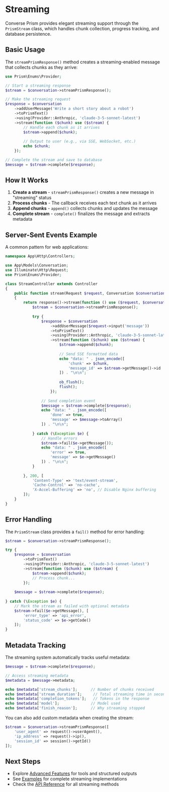 # Streaming

Converse Prism provides elegant streaming support through the `PrismStream` class, which handles chunk collection, progress tracking, and database persistence.

## Basic Usage

The `streamPrismResponse()` method creates a streaming-enabled message that collects chunks as they arrive:

```php
use Prism\Enums\Provider;

// Start a streaming response
$stream = $conversation->streamPrismResponse();

// Make the streaming request
$response = $conversation
    ->addUserMessage('Write a short story about a robot')
    ->toPrismText()
    ->using(Provider::Anthropic, 'claude-3-5-sonnet-latest')
    ->stream(function ($chunk) use ($stream) {
        // Handle each chunk as it arrives
        $stream->append($chunk);
        
        // Output to user (e.g., via SSE, WebSocket, etc.)
        echo $chunk;
    });

// Complete the stream and save to database
$message = $stream->complete($response);
```

## How It Works

1. **Create a stream** - `streamPrismResponse()` creates a new message in "streaming" status
2. **Process chunks** - The callback receives each text chunk as it arrives
3. **Append chunks** - `append()` collects chunks and updates the message
4. **Complete stream** - `complete()` finalizes the message and extracts metadata

## Server-Sent Events Example

A common pattern for web applications:

```php
namespace App\Http\Controllers;

use App\Models\Conversation;
use Illuminate\Http\Request;
use Prism\Enums\Provider;

class StreamController extends Controller
{
    public function stream(Request $request, Conversation $conversation)
    {
        return response()->stream(function () use ($request, $conversation) {
            $stream = $conversation->streamPrismResponse();
            
            try {
                $response = $conversation
                    ->addUserMessage($request->input('message'))
                    ->toPrismText()
                    ->using(Provider::Anthropic, 'claude-3-5-sonnet-latest')
                    ->stream(function ($chunk) use ($stream) {
                        $stream->append($chunk);
                        
                        // Send SSE formatted data
                        echo "data: " . json_encode([
                            'chunk' => $chunk,
                            'message_id' => $stream->getMessage()->id
                        ]) . "\n\n";
                        
                        ob_flush();
                        flush();
                    });
                
                // Send completion event
                $message = $stream->complete($response);
                echo "data: " . json_encode([
                    'done' => true,
                    'message' => $message->toArray()
                ]) . "\n\n";
                
            } catch (\Exception $e) {
                // Handle errors
                $stream->fail($e->getMessage());
                echo "data: " . json_encode([
                    'error' => true,
                    'message' => $e->getMessage()
                ]) . "\n\n";
            }
            
        }, 200, [
            'Content-Type' => 'text/event-stream',
            'Cache-Control' => 'no-cache',
            'X-Accel-Buffering' => 'no', // Disable Nginx buffering
        ]);
    }
}
```

## Error Handling

The `PrismStream` class provides a `fail()` method for error handling:

```php
$stream = $conversation->streamPrismResponse();

try {
    $response = $conversation
        ->toPrismText()
        ->using(Provider::Anthropic, 'claude-3-5-sonnet-latest')
        ->stream(function ($chunk) use ($stream) {
            $stream->append($chunk);
            // Process chunk...
        });
        
    $message = $stream->complete($response);
    
} catch (\Exception $e) {
    // Mark the stream as failed with optional metadata
    $stream->fail($e->getMessage(), [
        'error_type' => 'api_error',
        'status_code' => $e->getCode()
    ]);
}
```

## Metadata Tracking

The streaming system automatically tracks useful metadata:

```php
$message = $stream->complete($response);

// Access streaming metadata
$metadata = $message->metadata;

echo $metadata['stream_chunks'];      // Number of chunks received
echo $metadata['stream_duration'];     // Total streaming time in seconds
echo $metadata['completion_tokens'];   // Tokens in the response
echo $metadata['model'];              // Model used
echo $metadata['finish_reason'];      // Why streaming stopped
```

You can also add custom metadata when creating the stream:

```php
$stream = $conversation->streamPrismResponse([
    'user_agent' => request()->userAgent(),
    'ip_address' => request()->ip(),
    'session_id' => session()->getId()
]);
```

## Next Steps

- Explore [Advanced Features](advanced-features.md) for tools and structured outputs
- See [Examples](examples.md) for complete streaming implementations
- Check the [API Reference](/api/) for all streaming methods 